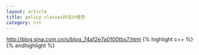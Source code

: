 ```yaml
---
layout: article
title: policy classes的设计理念
category: c++
---
```

http://blog.sina.com.cn/s/blog_74a12e7a0100tbs7.html
{% highlight c++ %}
{% endhighlight %}


